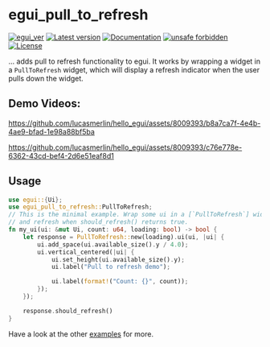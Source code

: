 # egui_pull_to_refresh

[![egui_ver](https://img.shields.io/badge/egui-0.30.0-blue)](https://github.com/emilk/egui)
[![Latest version](https://img.shields.io/crates/v/egui_pull_to_refresh.svg)](https://crates.io/crates/egui_pull_to_refresh)
[![Documentation](https://docs.rs/egui_pull_to_refresh/badge.svg)](https://docs.rs/egui_pull_to_refresh)
[![unsafe forbidden](https://img.shields.io/badge/unsafe-forbidden-success.svg)](https://github.com/rust-secure-code/safety-dance/)
[![License](https://img.shields.io/crates/l/egui_pull_to_refresh.svg)](https://crates.io/crates/egui_pull_to_refresh)



[content]:<>


... adds pull to refresh functionality to egui.
It works by wrapping a widget in a `PullToRefresh` widget, which will
display a refresh indicator when the user pulls down the widget.

## Demo Videos:

<https://github.com/lucasmerlin/hello_egui/assets/8009393/b8a7ca7f-4e4b-4ae9-bfad-1e98a88bf5ba>

<https://github.com/lucasmerlin/hello_egui/assets/8009393/c76e778e-6362-43cd-bef4-2d6e51eaf8d1>

## Usage
```rust
use egui::{Ui};
use egui_pull_to_refresh::PullToRefresh;
// This is the minimal example. Wrap some ui in a [`PullToRefresh`] widget
// and refresh when should_refresh() returns true.
fn my_ui(ui: &mut Ui, count: u64, loading: bool) -> bool {
    let response = PullToRefresh::new(loading).ui(ui, |ui| {
        ui.add_space(ui.available_size().y / 4.0);
        ui.vertical_centered(|ui| {
            ui.set_height(ui.available_size().y);
            ui.label("Pull to refresh demo");

            ui.label(format!("Count: {}", count));
        });
    });

    response.should_refresh()
}
```

Have a look at the other [examples](https://github.com/lucasmerlin/hello_egui/tree/main/crates/egui_pull_to_refresh/examples) for more.
